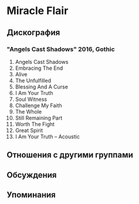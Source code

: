 # Miracle Flair



## Дискография

### "Angels Cast Shadows" 2016, Gothic

1. Angels Cast Shadows
2. Embracing The End
3. Alive
4. The Unfulfilled
5. Blessing And A Curse
6. I Am Your Truth
7. Soul Witness
8. Challenge My Faith
9. The Whole
10. Still Remaining Part
11. Worth The Fight
12. Great Spirit
13. I Am Your Truth – Acoustic


## Отношения с другими группами


## Обсуждения


## Упоминания


